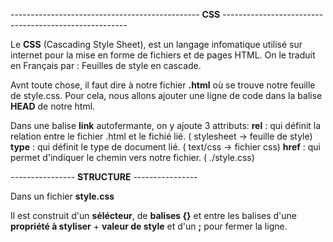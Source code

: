 ----------------------------------------------- **CSS** ------------------------------------------------------

Le **CSS** (Cascading Style Sheet), est un langage infomatique utilisé sur internet pour la mise en forme de fichiers et de pages HTML.
On le traduit en Français par : Feuilles de style en cascade.

Avnt toute chose, il faut dire à notre fichier **.html** où se trouve notre feuille de style.css. Pour cela, nous allons ajouter une ligne de code dans la balise **HEAD** de notre html.

Dans une balise **link** autofermante, on y ajoute 3 attributs:
**rel** : qui définit la relation entre le fichier .html et le fichié lié. ( stylesheet -> feuille de style)
**type** : qui définit le type de document lié. ( text/css -> fichier css)
**href** : qui permet d'indiquer le chemin vers notre fichier. ( ./style.css)


---------------- **STRUCTURE** ----------------

Dans un fichier **style.css**

Il est construit d'un **sélécteur**, de **balises {}** et entre les balises d'une **propriété à styliser** + **valeur de style** et d'un **;** pour fermer la ligne.
